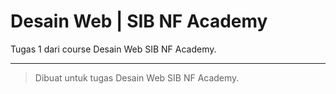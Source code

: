 # Desain Web | SIB NF Academy

Tugas 1 dari course Desain Web SIB NF Academy.

---
> Dibuat untuk tugas Desain Web SIB NF Academy.
